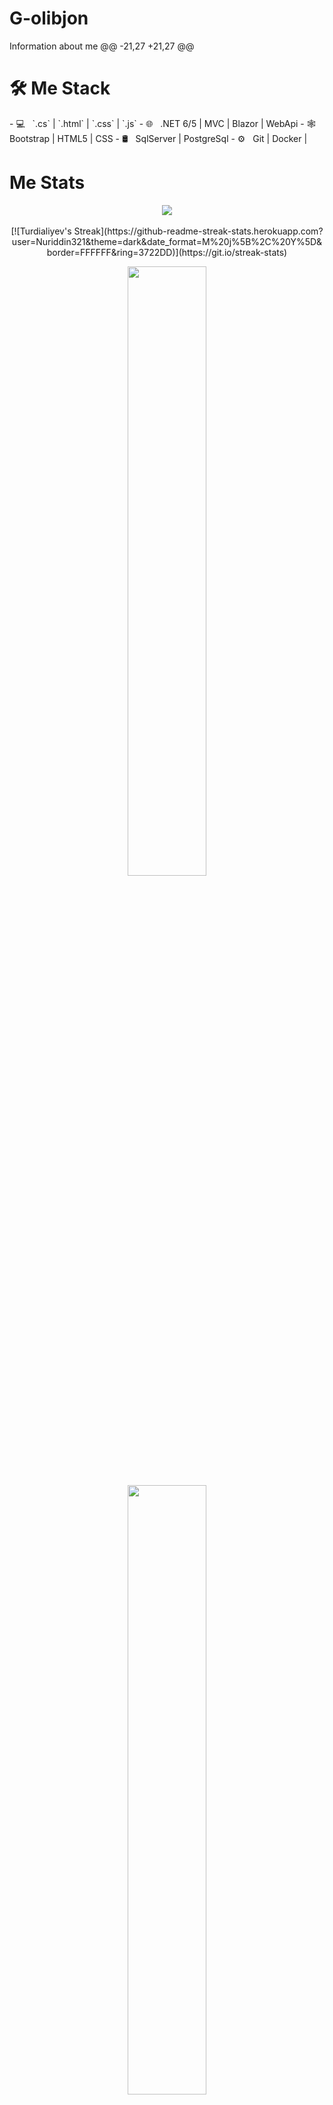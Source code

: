 # G-olibjon
Information about me 
@@ -21,27 +21,27 @@
<h1>🛠 Me Stack</h1>
- 💻 &nbsp;   `.cs`  | `.html` | `.css` | `.js`
- 🌐 &nbsp; .NET 6/5 | MVC | Blazor | WebApi
- 🕸 &nbsp; Bootstrap | HTML5 | CSS
- 🛢 &nbsp; SqlServer | PostgreSql
- ⚙️ &nbsp; Git | Docker |
<br/>
<h1>Me Stats</h1>
<div align="center">
<a href="">
  <img align="center" src="https://github-readme-stats.vercel.app/api?username=Tursialiyev&count_private=true&include_all_commits=true&show_icons=true&title_color=007bff&text_color=e7e7e7&icon_color=007bff&bg_color=171c28" />
<a />
<div>
 <br/>
[![Turdialiyev's Streak](https://github-readme-streak-stats.herokuapp.com?user=Nuriddin321&theme=dark&date_format=M%20j%5B%2C%20Y%5D&border=FFFFFF&ring=3722DD)](https://git.io/streak-stats)

<p align="center">
    <a href="https://leetcode.com/donkoko1996/"><img width="50%" src="https://leetcode.card.workers.dev/donkoko1996?theme=dark&font=baloo&extension=null&border=2&border_radius=8"></a>
    <a href="https://leetcode.com/Nuriddin321/"><img width="50%" src="https://leetcode.card.workers.dev/Nuriddin321?theme=dark&font=baloo&extension=null&border=2&border_radius=8"></a>
</p>

[![](https://komarev.com/ghpvc/?username=Turdialiyev&color=orange&label=Profile%20Views)](https://github.com/Turdialiyev/G-olibjon)
[![](https://img.shields.io/github/followers/Turdialiyev?label=GitHub%20Followers)](https://github.com/Turdialiyev)
 

